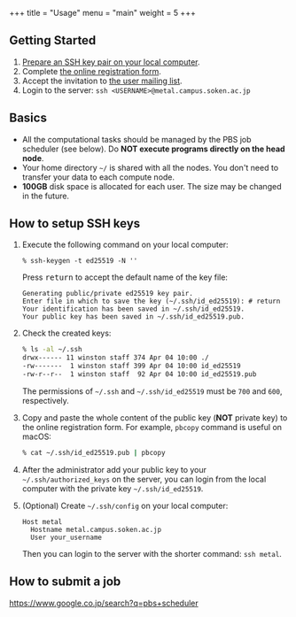 +++
title = "Usage"
menu = "main"
weight = 5
+++

## Getting Started

1. [Prepare an SSH key pair on your local computer](#how-to-setup-ssh-keys).
1. Complete [the online registration form](https://goo.gl/forms/kxe6AWalGjH4wg5t2).
1. Accept the invitation to [the user mailing list](https://groups.google.com/forum/#!forum/metal-sokendai).
1. Login to the server: `ssh <USERNAME>@metal.campus.soken.ac.jp`

<!--more-->

## Basics

- All the computational tasks should be managed by the PBS job scheduler (see below).
  Do **NOT execute programs directly on the head node**.
- Your home directory `~/` is shared with all the nodes.
  You don't need to transfer your data to each compute node.
- **100GB** disk space is allocated for each user.
  The size may be changed in the future.


## How to setup SSH keys

1.  Execute the following command on your local computer:
    ```
    % ssh-keygen -t ed25519 -N ''
    ```

    Press <kbd>return</kbd> to accept the default name of the key file:
    ```
    Generating public/private ed25519 key pair.
    Enter file in which to save the key (~/.ssh/id_ed25519): # return
    Your identification has been saved in ~/.ssh/id_ed25519.
    Your public key has been saved in ~/.ssh/id_ed25519.pub.
    ```

1.  Check the created keys:
    ```sh
    % ls -al ~/.ssh
    drwx------ 11 winston staff 374 Apr 04 10:00 ./
    -rw-------  1 winston staff 399 Apr 04 10:00 id_ed25519
    -rw-r--r--  1 winston staff  92 Apr 04 10:00 id_ed25519.pub
    ```
    The permissions of `~/.ssh` and `~/.ssh/id_ed25519` must be `700` and `600`, respectively.

1.  Copy and paste the whole content of the public key (**NOT** private key) to the online registration form.
    For example, `pbcopy` command is useful on macOS:
    ```sh
    % cat ~/.ssh/id_ed25519.pub | pbcopy
    ```

1.  After the administrator add your public key to your `~/.ssh/authorized_keys` on the server,
    you can login from the local computer with the private key `~/.ssh/id_ed25519`.

1.  (Optional) Create `~/.ssh/config` on your local computer:
    ```
    Host metal
      Hostname metal.campus.soken.ac.jp
      User your_username
    ```
    Then you can login to the server with the shorter command: `ssh metal`.


## How to submit a job

https://www.google.co.jp/search?q=pbs+scheduler
